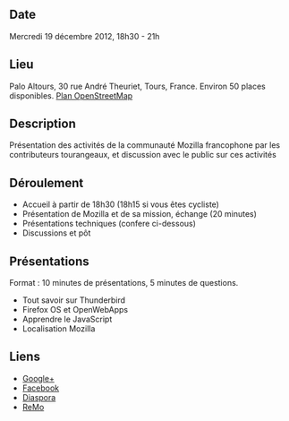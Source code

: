 ## Date
Mercredi 19 décembre 2012, 18h30 - 21h

## Lieu
Palo Altours, 30 rue André Theuriet, Tours, France. Environ 50 places disponibles. [Plan OpenStreetMap](http://www.openstreetmap.org/?mlat=47.383162&mlon=0.697782&zoom=15&layers=M)

## Description
Présentation des activités de la communauté Mozilla francophone par les contributeurs tourangeaux, et discussion avec le public sur ces activités

## Déroulement
* Accueil à partir de 18h30 (18h15 si vous êtes cycliste)
* Présentation de Mozilla et de sa mission, échange (20 minutes)
* Présentations techniques (confere ci-dessous)
* Discussions et pôt

## Présentations

Format : 10 minutes de présentations, 5 minutes de questions.

* Tout savoir sur Thunderbird
* Firefox OS et OpenWebApps
* Apprendre le JavaScript
* Localisation Mozilla

## Liens
* [Google+](https://plus.google.com/u/0/events/chms9hrgvmebdtbm44tdk9asdb4)
* [Facebook](https://www.facebook.com/events/443294625729877/)
* [Diaspora](https://free-beer.ch/posts/180011)
* [ReMo](https://reps.mozilla.org/e/mozilla-en-touraine/)